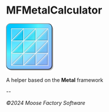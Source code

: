 # MFMetalCalculator

![MFMetalCalculator logo](Icon_128.png)

A helper based on the **Metal** framework

--

*©2024 Moose Factory Software*


